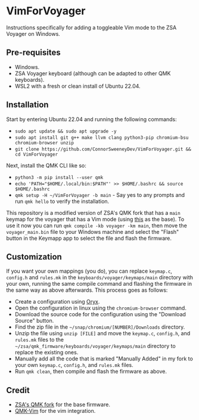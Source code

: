 # VimForVoyager
Instructions specifically for adding a toggleable Vim mode to the ZSA Voyager on Windows.

## Pre-requisites
- Windows.
- ZSA Voyager keyboard (although can be adapted to other QMK keyboards).
- WSL2 with a fresh or clean install of Ubuntu 22.04.

## Installation
Start by entering Ubuntu 22.04 and running the following commands:
- `sudo apt update && sudo apt upgrade -y`
- `sudo apt install git g++ make llvm clang python3-pip chromium-bsu chromium-browser unzip`
- `git clone https://github.com/ConnorSweeneyDev/VimForVoyager.git && cd VimForVoyager`

Next, install the QMK CLI like so:
- `python3 -m pip install --user qmk`
- `echo 'PATH="$HOME/.local/bin:$PATH"' >> $HOME/.bashrc && source $HOME/.bashrc`
- `qmk setup -H ~/VimForVoyager -b main` - Say yes to any prompts and run `qmk hello` to
  verify the installation.

This repository is a modified version of ZSA's QMK fork that has a `main` keymap for the voyager
that has a Vim mode (using [this](https://configure.zsa.io/voyager/layouts/NYBN6/latest/0) as the
base). To use it now you can run `qmk compile -kb voyager -km main`, then move the
`voyager_main.bin` file to your Windows machine and select the "Flash" button in the Keymapp app to
select the file and flash the firmware.

## Customization
If you want your own mappings (you do), you can replace `keymap.c`, `config.h` and `rules.mk` in the
`keyboards/voyager/keymaps/main` directory with your own, running the same compile command and
flashing the firmware in the same way as above afterwards. This process goes as follows:
- Create a configuration using [Oryx](https://configure.zsa.io/home).
- Open the configuration in linux using the `chromium-browser` command.
- Download the source code for the configuration using the "Download Source" button.
- Find the zip file in the `~/snap/chromium/[NUMBER]/Downloads` directory.
- Unzip the file using `unzip [FILE]` and move the `keymap.c`, `config.h`, and `rules.mk` files to
  the `~/zsa/qmk_firmware/keyboards/voyager/keymaps/main` directory to replace the existing ones.
- Manually add all the code that is marked "Manually Added" in my fork to your own `keymap.c`,
  `config.h`, and `rules.mk` files.
- Run `qmk clean`, then compile and flash the firmware as above.

## Credit

- [ZSA's QMK fork](https://github.com/zsa/qmk_firmware) for the base firmware.
- [QMK-Vim](https://github.com/andrewjrae/qmk-vim) for the vim integration.
